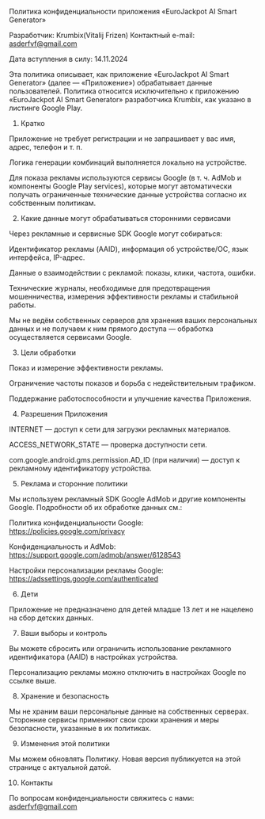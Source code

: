 Политика конфиденциальности приложения «EuroJackpot AI Smart Generator»

Разработчик: Krumbix(Vitalij Frizen)
Контактный e-mail: asderfvf@gmail.com

Дата вступления в силу: 14.11.2024

Эта политика описывает, как приложение «EuroJackpot AI Smart Generator» (далее — «Приложение») обрабатывает данные пользователей. Политика относится исключительно к приложению «EuroJackpot AI Smart Generator» разработчика Krumbix, как указано в листинге Google Play.

1. Кратко

Приложение не требует регистрации и не запрашивает у вас имя, адрес, телефон и т. п.

Логика генерации комбинаций выполняется локально на устройстве.

Для показа рекламы используются сервисы Google (в т. ч. AdMob и компоненты Google Play services), которые могут автоматически получать ограниченные технические данные устройства согласно их собственным политикам.

2. Какие данные могут обрабатываться сторонними сервисами

Через рекламные и сервисные SDK Google могут собираться:

Идентификатор рекламы (AAID), информация об устройстве/ОС, язык интерфейса, IP-адрес.

Данные о взаимодействии с рекламой: показы, клики, частота, ошибки.

Технические журналы, необходимые для предотвращения мошенничества, измерения эффективности рекламы и стабильной работы.

Мы не ведём собственных серверов для хранения ваших персональных данных и не получаем к ним прямого доступа — обработка осуществляется сервисами Google.

3. Цели обработки

Показ и измерение эффективности рекламы.

Ограничение частоты показов и борьба с недействительным трафиком.

Поддержание работоспособности и улучшение качества Приложения.

4. Разрешения Приложения

INTERNET — доступ к сети для загрузки рекламных материалов.

ACCESS_NETWORK_STATE — проверка доступности сети.

com.google.android.gms.permission.AD_ID (при наличии) — доступ к рекламному идентификатору устройства.

5. Реклама и сторонние политики

Мы используем рекламный SDK Google AdMob и другие компоненты Google. Подробности об их обработке данных см.:

Политика конфиденциальности Google: https://policies.google.com/privacy

Конфиденциальность и AdMob: https://support.google.com/admob/answer/6128543

Настройки персонализации рекламы Google: https://adssettings.google.com/authenticated

6. Дети

Приложение не предназначено для детей младше 13 лет и не нацелено на сбор детских данных.

7. Ваши выборы и контроль

Вы можете сбросить или ограничить использование рекламного идентификатора (AAID) в настройках устройства.

Персонализацию рекламы можно отключить в настройках Google по ссылке выше.

8. Хранение и безопасность

Мы не храним ваши персональные данные на собственных серверах. Сторонние сервисы применяют свои сроки хранения и меры безопасности, указанные в их политиках.

9. Изменения этой политики

Мы можем обновлять Политику. Новая версия публикуется на этой странице с актуальной датой.

10. Контакты

По вопросам конфиденциальности свяжитесь с нами: asderfvf@gmail.com
